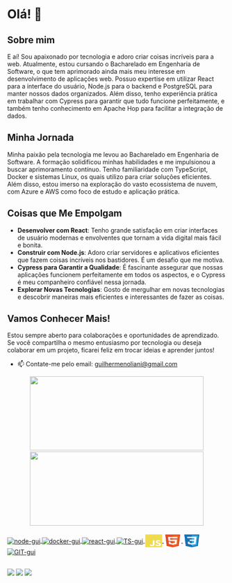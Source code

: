 # Olá! 👋

## Sobre mim
E aí! Sou apaixonado por tecnologia e adoro criar coisas incríveis para a web. Atualmente, estou cursando o Bacharelado em Engenharia de Software, o que tem aprimorado ainda mais meu interesse em desenvolvimento de aplicações web. Possuo expertise em utilizar React para a interface do usuário, Node.js para o backend e PostgreSQL para manter nossos dados organizados. Além disso, tenho experiência prática em trabalhar com Cypress para garantir que tudo funcione perfeitamente, e também tenho conhecimento em Apache Hop para facilitar a integração de dados.

## Minha Jornada
Minha paixão pela tecnologia me levou ao Bacharelado em Engenharia de Software. A formação solidificou minhas habilidades e me impulsionou a buscar aprimoramento contínuo. Tenho familiaridade com TypeScript, Docker e sistemas Linux, os quais utilizo para criar soluções eficientes. Além disso, estou imerso na exploração do vasto ecossistema de nuvem, com Azure e AWS como foco de estudo e aplicação prática.

## Coisas que Me Empolgam
- **Desenvolver com React**: Tenho grande satisfação em criar interfaces de usuário modernas e envolventes que tornam a vida digital mais fácil e bonita.
- **Construir com Node.js**: Adoro criar servidores e aplicativos eficientes que fazem coisas incríveis nos bastidores. É um desafio que me motiva.
- **Cypress para Garantir a Qualidade**: É fascinante assegurar que nossas aplicações funcionem perfeitamente em todos os aspectos, e o Cypress é meu companheiro confiável nessa jornada.
- **Explorar Novas Tecnologias**: Gosto de mergulhar em novas tecnologias e descobrir maneiras mais eficientes e interessantes de fazer as coisas.

## Vamos Conhecer Mais!
Estou sempre aberto para colaborações e oportunidades de aprendizado. Se você compartilha o mesmo entusiasmo por tecnologia ou deseja colaborar em um projeto, ficarei feliz em trocar ideias e aprender juntos!


- 📫 Contate-me pelo email: guilhermenoliani@gmail.com

<div align="center">
  <a href="https://github.com/guilhermenoliani/">
  <img height="170px" width="400px" src="https://github-readme-stats.vercel.app/api?username=guilhermenoliani&show_icons=true&theme=dark&include_all_commits=true&count_private=true"/>
   <img height="170px" width="400px" src="https://github-readme-stats.vercel.app/api/top-langs/?username=guilhermenoliani&layout=compact&langs_count=7&theme=dark"/>
  
</div>
  <div style="display: inline_block; align-items: center;"><br>
  <img align="center" alt="node-gui" height="30" width="40" src="https://cdn.jsdelivr.net/gh/devicons/devicon/icons/nodejs/nodejs-original.svg" />
  <img align="center" alt="docker-gui" height="30" width="40" src="https://cdn.jsdelivr.net/gh/devicons/devicon/icons/docker/docker-plain-wordmark.svg" />
  <img align="center" alt="react-gui" height="30" width="40" src="https://cdn.jsdelivr.net/gh/devicons/devicon/icons/react/react-original.svg" />
  <img align="center" alt="TS-gui" height="30" width="40" src="https://cdn.jsdelivr.net/gh/devicons/devicon/icons/typescript/typescript-original.svg"/>
  <img align="center" alt="JS-gui" height="30" width="40" src="https://raw.githubusercontent.com/devicons/devicon/master/icons/javascript/javascript-plain.svg">
  <img align="center" alt="HTML-gui" height="30" width="40" src="https://raw.githubusercontent.com/devicons/devicon/master/icons/html5/html5-original.svg">
  <img align="center" alt="CSS-gui" height="30" width="40" src="https://raw.githubusercontent.com/devicons/devicon/master/icons/css3/css3-original.svg">
  <img align="center" alt="GIT-gui" height="30" width="40"  src="https://cdn.jsdelivr.net/gh/devicons/devicon/icons/git/git-original.svg" />
  
</div>
  
  
  ##
  
  
  <div> 
  <a href="https://www.instagram.com/oliani.dev/" target="_blank"><img src="https://img.shields.io/badge/-Instagram-%23E4405F?style=for-the-badge&logo=instagram&logoColor=white" target="_blank"></a>
  <a href="https://www.linkedin.com/in/guioliani/" target="_blank"><img src="https://img.shields.io/badge/-LinkedIn-%230077B5?style=for-the-badge&logo=linkedin&logoColor=white" target="_blank"></a> 
  <a href = "mailto:guilhermenoliani@gmail.com"><img src="https://img.shields.io/badge/-Gmail-%23333?style=for-the-badge&logo=gmail&logoColor=white" target="_blank"></a>
</div>
 
  
